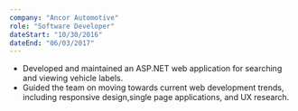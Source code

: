 ```yaml
---
company: "Ancor Automotive"
role: "Software Developer"
dateStart: "10/30/2016"
dateEnd: "06/03/2017"
---
```


- Developed and maintained an ASP.NET web application for searching and viewing vehicle
labels.
- Guided the team on moving towards current web development trends, including responsive design,single page applications, and UX research.
